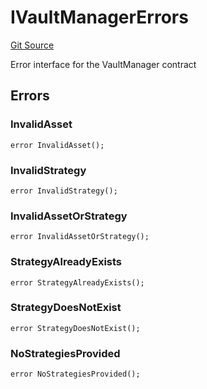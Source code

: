# IVaultManagerErrors
[Git Source](https://github.com/Level-Money/contracts/blob/8db01e6152f39f954577b5bcc8ca6a9c0b59a8cd/src/v2/interfaces/level/IVaultManager.sol)

Error interface for the VaultManager contract


## Errors
### InvalidAsset

```solidity
error InvalidAsset();
```

### InvalidStrategy

```solidity
error InvalidStrategy();
```

### InvalidAssetOrStrategy

```solidity
error InvalidAssetOrStrategy();
```

### StrategyAlreadyExists

```solidity
error StrategyAlreadyExists();
```

### StrategyDoesNotExist

```solidity
error StrategyDoesNotExist();
```

### NoStrategiesProvided

```solidity
error NoStrategiesProvided();
```

